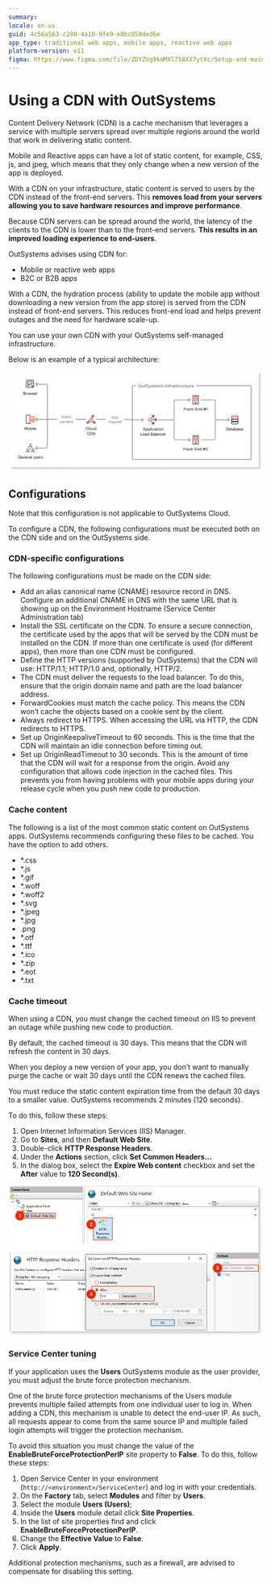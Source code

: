```yaml
---
summary: 
locale: en-us
guid: 4c56a563-c298-4a10-9fe9-e0bc859ded6e
app_type: traditional web apps, mobile apps, reactive web apps
platform-version: o11
figma: https://www.figma.com/file/ZDYZVg9kmMXl758XX7ytXc/Setup-and-maintain-your-OutSystems-Infrastructure?type=design&node-id=2066%3A3453&mode=design&t=PPL7U8XyNSIpuC5w-1
---
```


# Using a CDN with OutSystems

Content Delivery Network (CDN) is a cache mechanism that leverages a service with multiple servers spread over multiple regions around the world that work in delivering static content.

Mobile and Reactive apps can have a lot of static content, for example, CSS, js, and jpeg, which means that they only change when a new version of the app is deployed.

With a CDN on your infrastructure, static content is served to users by the CDN instead of the front-end servers. This **removes load from your servers allowing you to save hardware resources and improve performance**. 

Because CDN servers can be spread around the world, the latency of the clients to the CDN is lower than to the front-end servers. **This results in an improved loading experience to end-users**.


OutSystems advises using CDN for:

* Mobile or reactive web apps
* B2C or B2B apps

With a CDN, the hydration process (ability to update the mobile app without downloading a new version from the app store) is served from the CDN instead of front-end servers. This reduces front-end load and helps prevent outages and the need for hardware scale-up.

You can use your own CDN with your OutSystems self-managed infrastructure.

Below is an example of a typical architecture:

![CDN architecture](images/cdn-architecture-diag.png)

## Configurations

<div class="info" markdown="1">

Note that this configuration is not applicable to OutSystems Cloud. 

</div>

To configure a CDN, the following configurations must be executed both on the CDN side and on the OutSystems side.

### CDN-specific configurations

The following configurations must be made on the CDN side:

* Add an alias canonical name (CNAME) resource record in DNS. Configure an additional CNAME in DNS with the same URL that is showing up on the Environment Hostname (Service Center Administration tab)
* Install the SSL certificate on the CDN. To ensure a secure connection, the certificate used by the apps that will be served by the CDN must be installed on the CDN. If more than one certificate is used (for different apps), then more than one CDN must be configured.
* Define the HTTP versions (supported by OutSystems) that the CDN will use: HTTP/1.1; HTTP/1.0  and, optionally, HTTP/2.
* The CDN must deliver the requests to the load balancer. To do this, ensure that the origin domain name and path are the load balancer address.
* ForwardCookies must match the cache policy. This means the CDN won’t cache the objects based on a cookie sent by the client.
* Always redirect to HTTPS. When accessing the URL via HTTP, the CDN redirects to HTTPS.
* Set up OriginKeepaliveTimeout to 60 seconds. This is the time that the CDN will maintain an idle connection before timing out.
* Set up OriginReadTimeout to 30 seconds. This is the amount of time that the CDN will wait for a response from the origin.
Avoid any configuration that allows code injection in the cached files. This prevents you from having problems with your mobile apps during your release cycle when you push new code to production.

### Cache content

The following is a list of the most common static content on OutSystems apps. OutSystems recommends configuring these files to be cached. You have the option to add others.

* *.css
* *.js
* *.gif
* *.woff
* *.woff2
* *.svg
* *.jpeg
* *.jpg
* .png
* *.otf
* *.ttf
* *.ico
* *.zip
* *.eot
* *.txt

### Cache timeout

When using a CDN, you must change the cached timeout on IIS to prevent an outage while pushing new code to production. 

By default, the cached timeout is 30 days. This means that the CDN will refresh the content in 30 days. 

When you deploy a new version of your app, you don’t want to manually purge the cache or wait 30 days until the CDN renews the cached files.

You must reduce the static content expiration time from the default 30 days to a smaller value. OutSystems recommends 2 minutes (120 seconds).

To do this, follow these steps:

1. Open Internet Information Services (IIS) Manager.
1. Go to **Sites**, and then **Default Web Site**.
1. Double-click **HTTP Response Headers**.
1. Under the **Actions** section, click **Set Common Headers…** 
1. In the dialog box, select the **Expire Web content** checkbox and set the **After** value to **120 Second(s)**.

![IIS change cache timeout](images/cdn-cache-timeout-usr.png)

### Service Center tuning

If your application uses the **Users** OutSystems module as the user provider, you must adjust the brute force protection mechanism. 

One of the brute force protection mechanisms of the Users module prevents multiple failed attempts from one individual user to log in. When adding a CDN, this mechanism is unable to detect the end-user IP. As such, all requests appear to come from the same source IP and multiple failed login attempts will trigger the protection mechanism. 

To avoid this situation you must change the value of the **EnableBruteForceProtectionPerIP** site property to **False**. To do this, follow these steps:

1. Open Service Center in your environment (`http://<environment>/ServiceCenter`) and log in with your credentials.
1. On the **Factory** tab, select **Modules** and filter by **Users**.
1. Select the module **Users (Users)**;
1. Inside the **Users** module detail click **Site Properties**.
1. In the list of site properties find and click  **EnableBruteForceProtectionPerIP**.
1. Change the **Effective Value** to **False**.
1. Click **Apply**.


Additional protection mechanisms, such as a firewall, are advised to compensate for disabling this setting.

